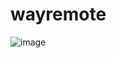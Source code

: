 # wayremote

![image](https://github.com/user-attachments/assets/3cc6a436-fdbb-46d0-8bb1-ead4bd490e16)


